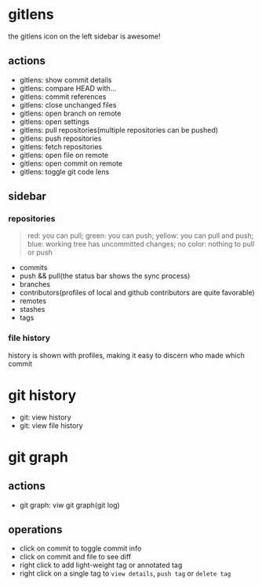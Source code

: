 # gitlens
the gitlens icon on the left sidebar is awesome!
## actions
- gitlens: show commit details
- gitlens: compare HEAD with...
- gitlens: commit references
- gitlens: close unchanged files
- gitlens: open branch on remote
- gitlens: open settings
- gitlens: pull repositories(multiple repositories can be pushed)
- gitlens: push repositories
- gitlens: fetch repositories
- gitlens: open file on remote
- gitlens: open commit on remote
- gitlens: toggle git code lens
## sidebar
### repositories
> red: you can pull; green: you can push; yellow: you can pull and push; blue: working tree has uncommitted changes; no color: nothing to pull or push
- commits
- push && pull(the status bar shows the sync process)
- branches
- contributors(profiles of local and github contributors are quite favorable)
- remotes
- stashes
- tags
### file history
history is shown with profiles, making it easy to discern who made which commit
# git history
- git: view history
- git: view file history
# git graph
## actions
- git graph: viw git graph(git log)
## operations
- click on commit to toggle commit info
- click on commit and file to see diff 
- right click to add light-weight tag or annotated tag
- right click on a single tag to `view details`, `push tag` or `delete tag`
